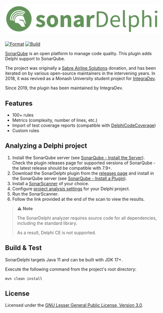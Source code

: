 # ![SonarDelphi](docs/images/sonar-delphi-title-gh.png)

[![Format](https://github.com/Integrated-Application-Development/sonar-delphi/actions/workflows/format.yml/badge.svg?branch=master&event=push)](https://github.com/Integrated-Application-Development/sonar-delphi/actions/workflows/format.yml) [![Build](https://github.com/Integrated-Application-Development/sonar-delphi/actions/workflows/build.yml/badge.svg?branch=master&event=push)](https://github.com/Integrated-Application-Development/sonar-delphi/actions/workflows/build.yml)

[SonarQube](https://www.sonarqube.org) is an open platform to manage code quality. This plugin adds Delphi support to
SonarQube.

The project was originally a [Sabre Airline Solutions](https://www.sabre.com) donation, and has been iterated on by
various open-source maintainers in the intervening years. In 2018, it was revived as a Monash University student
project for [IntegraDev](https://www.integradev.com.au).

Since 2019, the plugin has been maintained by IntegraDev.

Features
-------

* 100+ rules
* Metrics (complexity, number of lines, etc.)
* Import of test coverage reports (compatible with [DelphiCodeCoverage](https://sourceforge.net/p/delphicodecoverage/git/ci/master/tree/))
* Custom rules

Analyzing a Delphi project
--------------------------

1. Install the SonarQube server (see [SonarQube - Install the Server](https://docs.sonarqube.org/latest/setup/install-server/)).
Check the plugin releases page for supported versions of SonarQube - the latest release should be compatible with 7.9+.
2. Download the SonarDelphi plugin from the [releases page](https://github.com/Integrated-Application-Development/sonar-delphi) and install
in the SonarQube server (see [SonarQube - Install a Plugin](https://docs.sonarqube.org/latest/setup/install-plugin/)).
3. Install a [SonarScanner](https://docs.sonarqube.org/latest/analysis/overview/) of your choice.
4. Configure [project analysis settings](https://docs.sonarqube.org/latest/analysis/analysis-parameters/) for your Delphi project.
5. Run the SonarScanner.
6. Follow the link provided at the end of the scan to view the results.

>
> :warning: **Note**
>
> The SonarDelphi analyzer requires source code for all dependencies, including the standard library.
>
> As a result, Delphi CE is not supported.
>

Build & Test
----------------

SonarDelphi targets Java 11 and can be built with JDK 17+.

Execute the following command from the project's root directory:
```
mvn clean install
```

License
-------

Licensed under the [GNU Lesser General Public License, Version 3.0](http://www.gnu.org/licenses/lgpl.txt).
